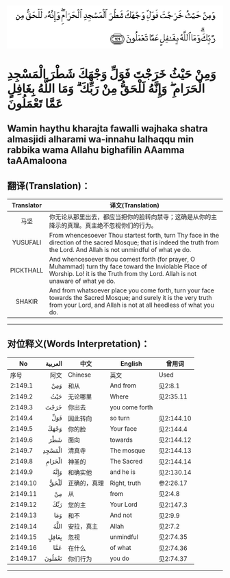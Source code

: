 ![002:149](images/002_149.gif)

# وَمِنْ حَيْثُ خَرَجْتَ فَوَلِّ وَجْهَكَ شَطْرَ الْمَسْجِدِ الْحَرَامِ ۖ وَإِنَّهُ لَلْحَقُّ مِنْ رَبِّكَ ۗ وَمَا اللَّهُ بِغَافِلٍ عَمَّا تَعْمَلُونَ 

## Wamin haythu kharajta fawalli wajhaka shatra almasjidi alharami wa-innahu lalhaqqu min rabbika wama Allahu bighafilin AAamma taAAmaloona

## 翻译(Translation)：

| Translator | 译文(Translation)                                            |
| :--------: | ------------------------------------------------------------ |
|    马坚    | 你无论从那里出去，都应当把你的脸转向禁寺；这确是从你的主降示的真理。真主绝不忽视你们的行为。 |
|  YUSUFALI  | From whencesoever Thou startest forth, turn Thy face in the direction of the sacred Mosque; that is indeed the truth from the Lord. And Allah is not unmindful of what ye do. |
| PICKTHALL  | And whencesoever thou comest forth (for prayer, O Muhammad) turn thy face toward the Inviolable Place of Worship. Lo! it is the Truth from thy Lord. Allah is not unaware of what ye do. |
|   SHAKIR   | And from whatsoever place you come forth, turn your face towards the Sacred Mosque; and surely it is the very truth from your Lord, and Allah is not at all heedless of what you do. |

---

## 对位释义(Words Interpretation)：

| No       | العربية | 中文         | English        | 曾用词     |
| -------- | ------: | ------------ | -------------- | ---------- |
| 序号     |    阿文 | Chinese      | 英文           | Used       |
| 2:149.1  |     وَمِنْ | 和从         | And from       | 见2:8.1    |
| 2:149.2  |     حَيْثُ | 无论哪里     | Where          | 见2:35.11  |
| 2:149.3  |    خَرَجْتَ | 你出去       | you come forth |            |
| 2:149.4  |     فَوَلِّ | 因此转向     | so turn        | 见2:144.10 |
| 2:149.5  |    وَجْهَكَ | 你的脸       | Your face      | 见2:144.4  |
| 2:149.6  |     شَطْرَ | 面向         | towards        | 见2:144.12 |
| 2:149.7  |  الْمَسْجِدِ | 清真寺       | The mosque     | 见2:144.13 |
| 2:149.8  |  الْحَرَامِ | 神圣的       | The Sacred     | 见2:144.14 |
| 2:149.9  |    وَإِنَّهُ | 和确实他     | and he is      | 见2:130.14 |
| 2:149.10 |    لَلْحَقُّ | 正确的，真理 | Right, truth   | 参2:26.17  |
| 2:149.11 |      مِنْ | 从           | from           | 见2:4.8    |
| 2:149.12 |     رَبِّكَ | 您的主       | Your Lord      | 见2:147.3  |
| 2:149.13 |     وَمَا | 和不         | And not        | 见2:9.9    |
| 2:149.14 |    اللَّهُ | 安拉，真主   | Allah          | 见2:7.2    |
| 2:149.15 |   بِغَافِلٍ | 忽视         | unmindful      | 见2:74.35  |
| 2:149.16 |     عَمَّا | 在什么       | of what        | 见2:74.36  |
| 2:149.17 |  تَعْمَلُونَ | 你们行为     | you do         | 见2:74.37  |

---

